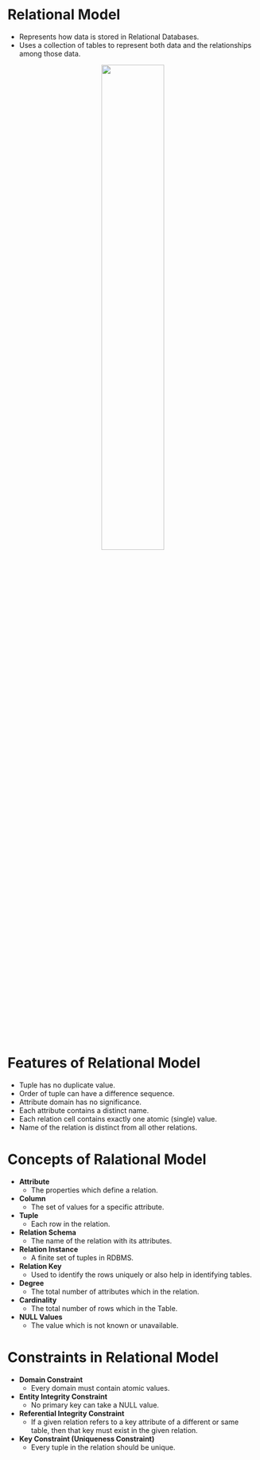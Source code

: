 # Relational Model
- Represents how data is stored in Relational Databases.
- Uses a collection of tables to represent both data and the relationships among those data.
<div align="center">
  <img src="https://github.com/TIBBOH17/Database/assets/121493257/57f1a3c0-f686-4076-8412-34a2c84979dd" width="50%">
</div>

# Features of Relational Model
- Tuple has no duplicate value.
- Order of tuple can have a difference sequence.
- Attribute domain has no significance.
- Each attribute contains a distinct name.
- Each relation cell contains exactly one atomic (single) value.
- Name of the relation is distinct from all other relations.

# Concepts of Ralational Model
- **Attribute**
    - The properties which define a relation.
- **Column**
    - The set of values for a specific attribute.
- **Tuple**
    - Each row in the relation.
- **Relation Schema**
    - The name of the relation with its attributes.
- **Relation Instance**
    - A finite set of tuples in RDBMS.
- **Relation Key**
    - Used to identify the rows uniquely or also help in identifying tables.
- **Degree**
    - The total number of attributes which in the relation.
- **Cardinality**
    - The total number of rows which in the Table.
- **NULL Values**
    - The value which is not known or unavailable.
 
# Constraints in Relational Model
- **Domain Constraint**
    - Every domain must contain atomic values.
- **Entity Integrity Constraint**
    - No primary key can take a NULL value.
- **Referential Integrity Constraint**
    - If a given relation refers to a key attribute of a different or same table, then that key must exist in the given relation.
- **Key Constraint (Uniqueness Constraint)**
    - Every tuple in the relation should be unique.
